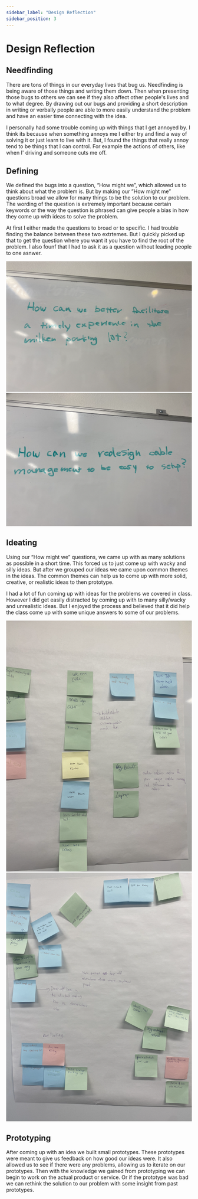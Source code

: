 ```yaml
---
sidebar_label: "Design Reflection"
sidebar_position: 3
---
```


# Design Reflection

## Needfinding
There are tons of things in our everyday lives that bug us. Needfinding is being aware of those things and writing them down. Then when presenting those bugs to others we can see if they also affect other people's lives and to what degree. By drawing out our bugs and providing a short description in writing or verbally people are able to more easily understand the problem and have an easier time connecting with the idea.

I personally had some trouble coming up with things that I get annoyed by. I think its because when something annoys me I either try and find a way of solving it or just learn to live with it. But, I found the things that really annoy tend to be things that I can control. For example the actions of others, like when I' driving and someone cuts me off. 

## Defining
We defined the bugs into a question, “How might we”, which allowed us to think about what the problem is. But by making our ”How might me” questions broad we allow for many things to be the solution to our problem. The wording of the question is extremely important because certain keywords or the way the question is phrased can give people a bias in how they come up with ideas to solve the problem.

At first I either made the questions to broad or to specific. I had trouble finding the balance between these two extrtemes. But I quickly picked up that to get the question where you want it you have to find the root of the problem. I also founf that I had to ask it as a question without leading people to one asnwer.  

![Voices Poster](/img/Image1.png)
![Voices Poster](/img/Image2.png)

## Ideating
Using our “How might we” questions, we came up with as many solutions as possible in a short time. This forced us to just come up with wacky and silly ideas. But after we grouped our ideas we came upon common themes in the ideas. The common themes can help us to come up with more solid, creative, or realistic ideas to then prototype. 

I had a lot of fun coming up with ideas for the problems we covered in class. However I did get easily distracted by coming up with to many silly/wacky and unrealistic ideas. But I enjoyed the process and believed that it did help the class come up with some unique answers to some of our problems. 

![Voices Poster](/img/Image3.png)
![Voices Poster](/img/Image4.png)

## Prototyping
After coming up with an idea we built small prototypes. These prototypes were meant to give us feedback on how good our ideas were. It also allowed us to see if there were any problems, allowing us to iterate on our prototypes. Then with the knowledge we gained from prototyping we can begin to work on the actual product or service. Or if the prototype was bad we can rethink the solution to our problem with some insight from past prototypes. 